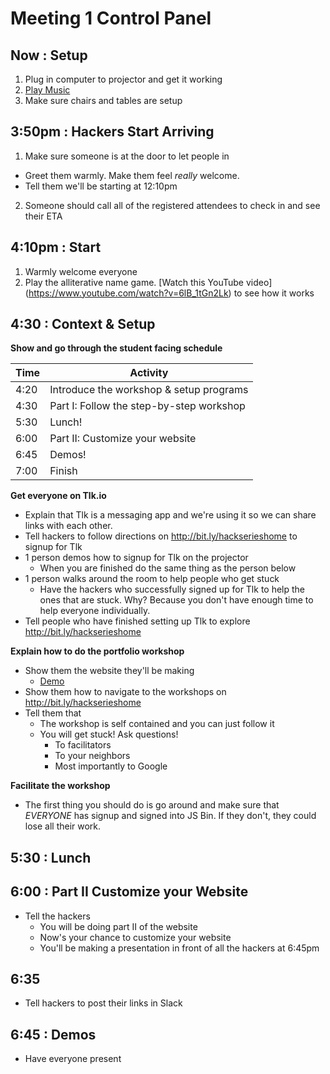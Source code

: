 # Meeting 1 Control Panel

## Now : Setup

1. Plug in computer to projector and get it working
2. <a href="https://soundcloud.com/mike-bawless/sets/study-playlist-deadmau5" target="_blank_">Play Music</a>
3. Make sure  chairs and tables are setup

## 3:50pm : Hackers Start Arriving

1. Make sure someone is at the door to let people in
  - Greet them warmly. Make them feel _really_ welcome.
  - Tell them we'll be starting at 12:10pm
2. Someone should call all of the registered attendees to check in and see their
   ETA

## 4:10pm : Start

1. Warmly welcome everyone
2. Play the alliterative name game. [Watch this YouTube video]
   (https://www.youtube.com/watch?v=6lB_1tGn2Lk) to see how it works

## 4:30 : Context & Setup

**Show and go through the student facing schedule**

Time  | Activity
------|-----------------------------------------
4:20  | Introduce the workshop & setup programs
4:30  | Part I: Follow the step-by-step workshop
5:30  | Lunch!
6:00  | Part II: Customize your website
6:45  | Demos!
7:00  | Finish

**Get everyone on Tlk.io**

  - Explain that Tlk is a messaging app and we're using it so we can share
    links with each other.
  - Tell hackers to follow directions on http://bit.ly/hackserieshome to signup
    for Tlk
  - 1 person demos how to signup for Tlk on the projector
    - When you are finished do the same thing as the person below
  - 1 person walks around the room to help people who get stuck
    - Have the hackers who successfully signed up for Tlk to help the ones that
      are stuck. Why? Because you don't have enough time to help everyone
      individually.
  - Tell people who have finished setting up Tlk to explore
    http://bit.ly/hackserieshome

**Explain how to do the portfolio workshop**

- Show them the website they'll be making
  - <a href="http://jsbin.com/gist/81d45193dab5236afbba?output" target="_blank">Demo</a>
- Show them how to navigate to the workshops on http://bit.ly/hackserieshome
- Tell them that
  - The workshop is self contained and you can just follow it
  - You will get stuck! Ask questions!
    - To facilitators
    - To your neighbors
    - Most importantly to Google

**Facilitate the workshop**

- The first thing you should do is go around and make sure that _EVERYONE_ has
  signup and signed into JS Bin. If they don't, they could lose all their work.

## 5:30 : Lunch

## 6:00 : Part II Customize your Website

- Tell the hackers
  - You will be doing part II of the website
  - Now's your chance to customize your website
  - You'll be making a presentation in front of all the hackers at 6:45pm

## 6:35

- Tell hackers to post their links in Slack

## 6:45 : Demos

- Have everyone present
